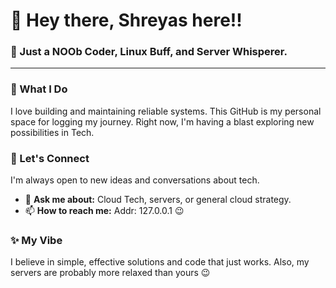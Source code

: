 # 👋 Hey there, Shreyas here!!

### 🐧 Just a NOOb Coder, Linux Buff, and Server Whisperer.

---

### 🔭 What I Do

I love building and maintaining reliable systems. This GitHub is my personal space for logging my journey. Right now, I'm having a blast exploring new possibilities in Tech.

### 🤝 Let's Connect

I'm always open to new ideas and conversations about tech.

* 💬 **Ask me about:** Cloud Tech, servers, or general cloud strategy.
* 📫 **How to reach me:** Addr: 127.0.0.1 😉

### ✨ My Vibe

I believe in simple, effective solutions and code that just works. Also, my servers are probably more relaxed than yours 😉
